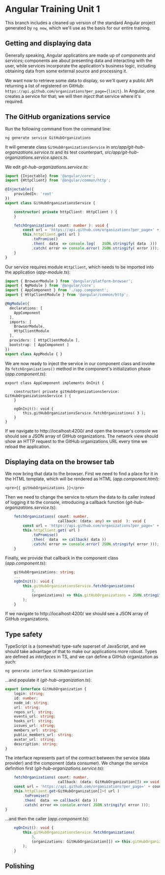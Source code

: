 # Angular Training Unit 1

This branch includes a cleaned up version of the standard Angular project generated by `ng new`,
which we'll use as the basis for our entire training.

## Getting and displaying data

Generally speaking, Angular applications are made up of _components_ and _services_; 
components are about presenting data and interacting with the user, 
while services incorporate the application's business logic, including obtaining 
data from some external source and processing it.

We want now to retrieve some data to display, so we'll query a public API returning
a list of registered on GitHub: `https://api.github.com/organizations?per_page={limit}`.
In Angular, one creates a service for that; we will then _inject_ that service 
where it's required.

## The GitHub organizations service
 
Run the following command from the command line:
```text
ng generate service GitHubOrganizations
```
It will generate class `GitHubOrganizationsService` in 
_src/app/git-hub-organizations.service.ts_ and its test counterpart, 
_src/app/git-hub-organizations.service.specs.ts_. 

We edit _git-hub-organizations.service.ts_:
```typescript
import {Injectable} from '@angular/core';
import {HttpClient} from '@angular/common/http';

@Injectable({
    providedIn: 'root'
})
export class GitHubOrganizationsService {

    constructor( private httpClient: HttpClient ) {
    }

    fetchOrganizations( count: number ): void {
        const url = 'https://api.github.com/organizations?per_page=' + count;
        this.httpClient.get( url )
            .toPromise()
            .then(  data  => console.log(   JSON.stringify( data  )))
            .catch( error => console.error( JSON.stringify( error )));
    }
}
```

Our service requires module `HttpClient`, which needs to be imported into the application (_app-module.ts_):

```typescript
import { BrowserModule } from '@angular/platform-browser';
import { NgModule } from '@angular/core';
import { AppComponent } from './app.component';
import { HttpClientModule } from '@angular/common/http';

@NgModule({
  declarations: [
    AppComponent
  ],
  imports: [
    BrowserModule,
    HttpClientModule
  ],
  providers: [ HttpClientModule ],
  bootstrap: [ AppComponent ]
})
export class AppModule { }
```

We are now ready to inject the service in our component class and invoke its `fetchOrganizations()`
method in the component's initialization phase (_app.component.ts_):

```angular2html
export class AppComponent implements OnInit {

    constructor( private gitHubOrganizationsService: GitHubOrganizationsService ) {
    }

    ngOnInit(): void {
        this.gitHubOrganizationsService.fetchOrganizations( 3 );
    }
}
```

If we navigate to http://localhost:4200/ and open the browser's console we should
see a JSON array of GitHub organizations. The network view should show an HTTP request to
the GitHub organizations URL every time we reload the application.

## Displaying data on the browser tab

We now bring that data to the browser. First we need to find a place for it in the HTML template, 
which will be rendered as HTML (_app.component.html_):

```angular2html
<pre>{{ gitHubOrganizations }}</pre>
```

Then we need to change the service to return the data to its caller instead of logging it to 
the console, introducing a callback function (_git-hub-organizations.service.ts_):

```typescript
    fetchOrganizations( count: number,
                        callback: (data: any) => void  ): void {
        const url = 'https://api.github.com/organizations?per_page=' + count;
        this.httpClient.get( url )
            .toPromise()
            .then(  data  => callback( data ))
            .catch( error => console.error( JSON.stringify( error )));
    }
```

Finally, we provide that callback in the component class (_app.component.ts_):

```typescript
    gitHubOrganizations: string;
    ...
    ngOnInit(): void {
        this.gitHubOrganizationsService.fetchOrganizations(
            3,
            (organizations) => this.gitHubOrganizations = JSON.stringify(organizations, undefined, 4 )
        );
    }
```

If we navigate to http://localhost:4200/ we should
see a JSON array of GitHub organizations.

## Type safety

TypeScript is a (somewhat) type-safe superset of JavaScript, and we should take advantage of that to
make our applications more robust. Types are defined as _interfaces_ in TS, and we can define a GitHub
organization as such:
```text
ng generate interface GitHubOrganization
```

...and populate it (_git-hub-organization.ts_):

```typescript
export interface GitHubOrganization {
    login: string;
    id: number;
    node_id: string;
    url: string;
    repos_url: string;
    events_url: string;
    hooks_url: string;
    issues_url: string;
    members_url: string;
    public_members_url: string;
    avatar_url: string;
    description: string;
}
```

The interface represents part of the contract between the service (data provider) and the component (data consumer).
We change the service definition first (_git-hub-organizations.service.ts_):

```typescript
    fetchOrganizations( count: number,
                        callback: (data: GitHubOrganization[]) => void  ): void {
    const url = 'https://api.github.com/organizations?per_page=' + count;
    this.httpClient.get<GitHubOrganization[]>( url )
        .toPromise()
        .then(  data  => callback( data ))
        .catch( error => console.error( JSON.stringify( error )));
}
```

...and then the caller (_app.component.ts_):

```typescript
    ngOnInit(): void {
        this.gitHubOrganizationsService.fetchOrganizations(
            3,
            (organizations: GitHubOrganization[]) => this.gitHubOrganizations = JSON.stringify( organizations, undefined, 4 )
        );
    }
```

## Polishing

